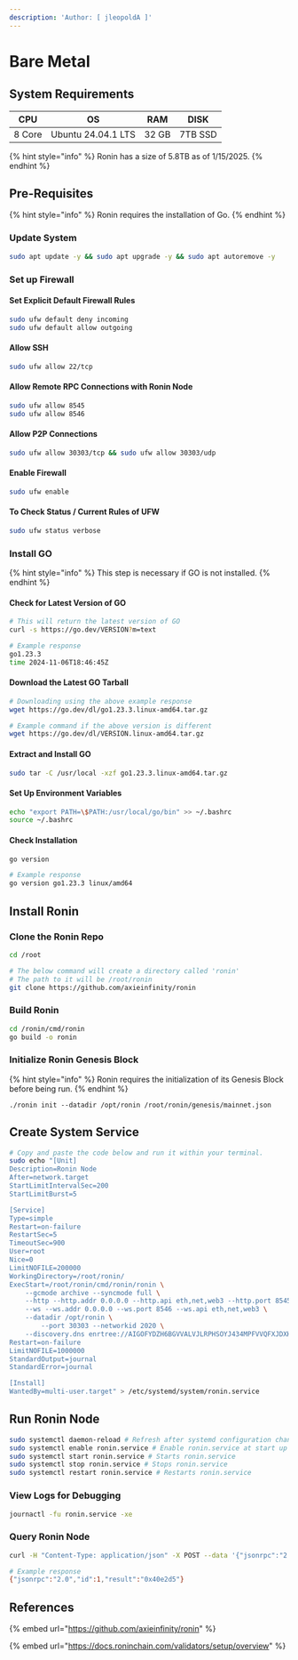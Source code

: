 ```yaml
---
description: 'Author: [ jleopoldA ]'
---
```


# Bare Metal

## System Requirements

| CPU    | OS                 | RAM    | DISK    |
| ------ | ------------------ | ------ | ------- |
| 8 Core | Ubuntu 24.04.1 LTS | 32 GB  | 7TB SSD |

{% hint style="info" %}
Ronin has a size of 5.8TB as of 1/15/2025.
{% endhint %}

## Pre-Requisites

{% hint style="info" %}
Ronin requires the installation of Go.
{% endhint %}

### Update System

```bash
sudo apt update -y && sudo apt upgrade -y && sudo apt autoremove -y
```

### Set up Firewall

#### Set Explicit Default Firewall Rules

```bash
sudo ufw default deny incoming
sudo ufw default allow outgoing
```

#### Allow SSH

```bash
sudo ufw allow 22/tcp
```

#### Allow Remote RPC Connections with Ronin Node

```bash
sudo ufw allow 8545
sudo ufw allow 8546
```

#### Allow P2P Connections

```bash
sudo ufw allow 30303/tcp && sudo ufw allow 30303/udp
```

#### Enable Firewall

```bash
sudo ufw enable
```

#### To Check Status / Current Rules of UFW&#x20;

```bash
sudo ufw status verbose
```

### Install GO

{% hint style="info" %}
This step is necessary if GO is not installed.
{% endhint %}

#### Check for Latest Version of GO

```bash
# This will return the latest version of GO
curl -s https://go.dev/VERSION?m=text

# Example response
go1.23.3
time 2024-11-06T18:46:45Z
```

#### Download the Latest GO Tarball

```bash
# Downloading using the above example response
wget https://go.dev/dl/go1.23.3.linux-amd64.tar.gz

# Example command if the above version is different
wget https://go.dev/dl/VERSION.linux-amd64.tar.gz
```

#### Extract and Install GO

```bash
sudo tar -C /usr/local -xzf go1.23.3.linux-amd64.tar.gz 
```

#### Set Up Environment Variables

```bash
echo "export PATH=\$PATH:/usr/local/go/bin" >> ~/.bashrc
source ~/.bashrc
```

#### Check Installation

```bash
go version

# Example response
go version go1.23.3 linux/amd64
```

## Install Ronin

### Clone the Ronin Repo

```bash
cd /root

# The below command will create a directory called 'ronin'
# The path to it will be /root/ronin
git clone https://github.com/axieinfinity/ronin
```

### Build Ronin

```bash
cd /ronin/cmd/ronin
go build -o ronin
```

### Initialize Ronin Genesis Block

{% hint style="info" %}
Ronin requires the initialization of its Genesis Block before being run.
{% endhint %}

```
./ronin init --datadir /opt/ronin /root/ronin/genesis/mainnet.json
```

## Create System Service

```bash
# Copy and paste the code below and run it within your terminal.
sudo echo "[Unit]
Description=Ronin Node
After=network.target
StartLimitIntervalSec=200
StartLimitBurst=5

[Service]
Type=simple
Restart=on-failure
RestartSec=5
TimeoutSec=900
User=root
Nice=0
LimitNOFILE=200000
WorkingDirectory=/root/ronin/
ExecStart=/root/ronin/cmd/ronin/ronin \
	--gcmode archive --syncmode full \
	--http --http.addr 0.0.0.0 --http.api eth,net,web3 --http.port 8545 \
	--ws --ws.addr 0.0.0.0 --ws.port 8546 --ws.api eth,net,web3 \
	--datadir /opt/ronin \
        --port 30303 --networkid 2020 \
	--discovery.dns enrtree://AIGOFYDZH6BGVVALVJLRPHSOYJ434MPFVVQFXJDXHW5ZYORPTGKUI@nodes.roninchain.com
Restart=on-failure
LimitNOFILE=1000000
StandardOutput=journal
StandardError=journal

[Install]
WantedBy=multi-user.target" > /etc/systemd/system/ronin.service
```

## Run Ronin Node

```bash
sudo systemctl daemon-reload # Refresh after systemd configuration changes
sudo systemctl enable ronin.service # Enable ronin.service at start up
sudo systemctl start ronin.service # Starts ronin.service
sudo systemctl stop ronin.service # Stops ronin.service
sudo systemctl restart ronin.service # Restarts ronin.service
```

### View Logs for Debugging

```bash
journactl -fu ronin.service -xe
```

### Query Ronin Node

```bash
curl -H "Content-Type: application/json" -X POST --data '{"jsonrpc":"2.0","method":"eth_blockNumber","params":[],"id":1}' http://localhost:8545

# Example response
{"jsonrpc":"2.0","id":1,"result":"0x40e2d5"}
```

## References

{% embed url="https://github.com/axieinfinity/ronin" %}

{% embed url="https://docs.roninchain.com/validators/setup/overview" %}



